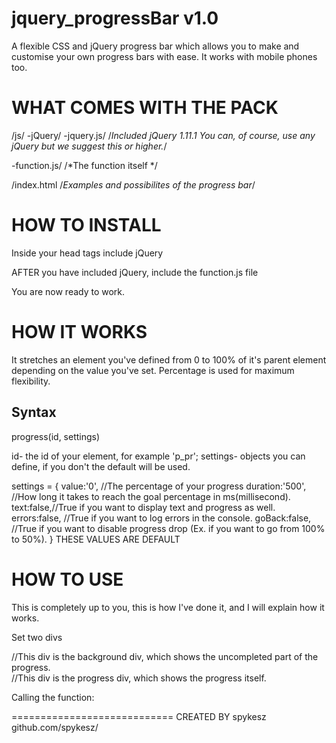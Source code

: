 jquery_progressBar v1.0
==================

A flexible CSS and jQuery progress bar which allows you to make and customise your own progress bars with ease.
It works with mobile phones too.

WHAT COMES WITH THE PACK
========================
/js/
  -jQuery/
    -jquery.js/ /*Included jQuery 1.11.1 You can, of course, use any jQuery but we suggest this or higher.*/
    
  -function.js/ /*The function itself */
  
/index.html /*Examples and possibilites of the progress bar*/  

HOW TO INSTALL
==============

Inside your head tags include jQuery

  <script src="js/jquery/jquery.js" type="text/javascript"></script>
  
AFTER you have included jQuery, include the function.js file
  
  <script src="js/function.js" type="text/javascript"></script>
  
You are now ready to work.

HOW IT WORKS
============
It stretches an element you've defined from 0 to 100% of it's parent element depending on the value you've set.
Percentage is used for maximum flexibility.

Syntax
------------
progress(id, settings)

id- the id of your element, for example 'p_pr';
settings- objects you can define, if you don't the default will be used.

settings = {
	value:'0', //The percentage of your progress
	duration:'500', //How long it takes to reach the goal percentage in ms(millisecond).
	text:false,//True if you want to display text and progress as well.
	errors:false, //True if you want to log errors in the console.
	goBack:false, //True if you want to disable progress drop (Ex. if you want to go from 100% to 50%).
} THESE VALUES ARE DEFAULT

HOW TO USE
==========
This is completely up to you, this is how I've done it, and I will explain how it works.

Set two divs
  <div id='p_bg'> //This div is the background div, which shows the uncompleted part of the progress.
  <div id='p_pr'></div> //This div is the progress div, which shows the progress itself.
  </div>
  
Calling the function:
  <script>
  //Some action, for ex. a button click
    progress(id,settings);
  </script>
  
============================
CREATED BY spykesz
github.com/spykesz/
